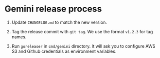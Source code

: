 # Gemini release process

1. Update `CHANGELOG.md` to match the new version.

2. Tag the release commit with `git tag`. We use the format `v1.2.3` for tag names.

3. Run `goreleaser` in `cmd/gemini` directory. It will ask you to configure AWS S3 and Github credentials as environment variables.
